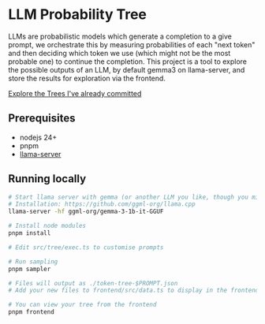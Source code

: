 # LLM Probability Tree

LLMs are probabilistic models which generate a completion to a give prompt, we orchestrate this by measuring probabilities of each "next token" and then deciding which token we use (which might not be the most probable one) to continue the completion. This project is a tool to explore the possible outputs of an LLM, by default gemma3 on llama-server, and store the results for exploration via the frontend.

[Explore the Trees I've already committed](https://llm-probability-tree.me-62f.workers.dev/)

## Prerequisites

- nodejs 24+
- pnpm
- [llama-server](https://github.com/ggml-org/llama.cpp)

## Running locally

```sh
# Start llama server with gemma (or another LLM you like, though you might need to customise stopIf in src/tree/exec.ts with appropriate stop tokens)
# Installation: https://github.com/ggml-org/llama.cpp
llama-server -hf ggml-org/gemma-3-1b-it-GGUF

# Install node modules
pnpm install

# Edit src/tree/exec.ts to customise prompts

# Run sampling
pnpm sampler

# Files will output as ./token-tree-$PROMPT.json
# Add your new files to frontend/src/data.ts to display in the frontend

# You can view your tree from the frontend
pnpm frontend
```
